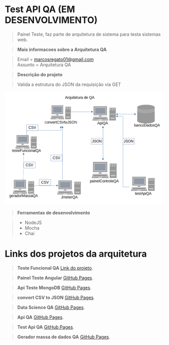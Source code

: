 # Test API QA (EM DESENVOLVIMENTO)

> Painel Teste, faz parte de arquitetura de sistema para testa sistemas web.</br>

> __Mais informacoes sobre a Arquitetura QA__<br/>

>  Email = marcosregato01@gmail.com<br/>
>  Assunto = Arquitetura QA

> __Descrição do projeto__

>	Valida a estrutura do JSON da requisição via GET 

![Semantic description of image](./diagrama.png)</p>

> __Ferramentas de desenvolvimento__

> * NodeJS
> * Mocha
> * Chai



# Links dos projetos da arquitetura

> __Teste Funcional QA__
> [Link do projeto](https://github.com/marcosregato/funcionalQA).</br>

> __Painel Teste Angular__
> [GitHub Pages](https://github.com/marcosregato/painelTesteAngular).</br>

> __Api Teste MongoDB__
> [GitHub Pages](https://github.com/marcosregato/apiTesteMongoDB).</br>

> __convert CSV to JSON__
> [GitHub Pages](https://github.com/marcosregato/convertCSVtoJSON).</br>

> __Data Science QA__
> [GitHub Pages](https://github.com/marcosregato/dataScienceQA).</br>

> __Api QA__
> [GitHub Pages](https://github.com/marcosregato/apiQA).</br>

> __Test Api QA__
> [GitHub Pages](https://github.com/marcosregato/testApiQA).</br>

> __Gerador massa de dados QA__
> [GitHub Pages](https://github.com/marcosregato/geradorMassaQA).</br>
